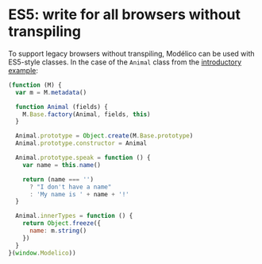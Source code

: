 # ES5: write for all browsers without transpiling

To support legacy browsers without transpiling, Modélico can be used
with ES5-style classes. In the case of the `Animal` class from the
[introductory example](../introduction/metadata.md):

```js
(function (M) {
  var m = M.metadata()

  function Animal (fields) {
    M.Base.factory(Animal, fields, this)
  }

  Animal.prototype = Object.create(M.Base.prototype)
  Animal.prototype.constructor = Animal

  Animal.prototype.speak = function () {
    var name = this.name()

    return (name === '')
      ? "I don't have a name"
      : 'My name is ' + name + '!'
  }

  Animal.innerTypes = function () {
    return Object.freeze({
      name: m.string()
    })
  }
}(window.Modelico))
```
